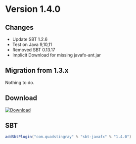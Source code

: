 # Version 1.4.0

## Changes
* Update SBT 1.2.6
* Test on Java 9,10,11
* Removed SBT 0.13.17
* Implicit Download for missing javafx-ant.jar

## Migration from 1.3.x
Nothing to do.

## Download
[ ![Download](https://api.bintray.com/packages/quadstingray/sbt-plugins/sbt-javafx/images/download.svg?version=1.4.0) ](https://bintray.com/quadstingray/sbt-plugins/sbt-javafx/1.4.0/link)

## SBT
```sbt
addSbtPlugin("com.quadstingray" % "sbt-javafx" % "1.4.0")
```